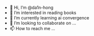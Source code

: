 - 👋 Hi, I’m @da1n-hong
- 👀 I’m interested in reading books
- 🌱 I’m currently learning ai convergence
- 💞️ I’m looking to collaborate on ...
- 📫 How to reach me ...

<!---
da1n-hong/da1n-hong is a ✨ special ✨ repository because its `README.md` (this file) appears on your GitHub profile.
You can click the Preview link to take a look at your changes.
--->
